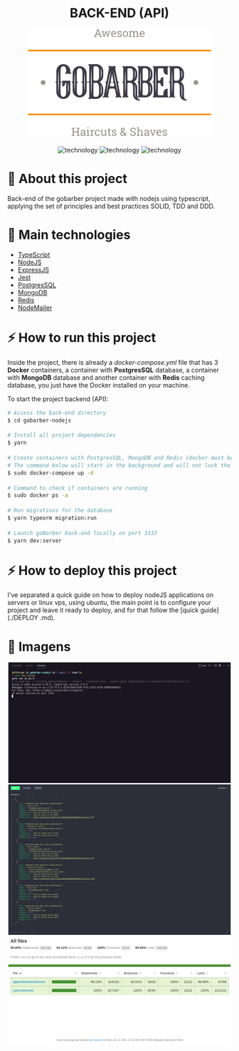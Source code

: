 <div align="center" style="margin-bottom: 20px;">
  <h1 align="center">BACK-END (API)</h1>
  <img alt="gobarber" src="https://github.com/jefferson1104/goBarber/raw/master/assets/images/goBarber-logo.svg" width="auto" heigth="auto"/>
  <p align="center" style="margin-top: 20px;">
    <img alt="technology" src="https://img.shields.io/badge/TypeScript-007ACC?style=for-the-badge&logo=typescript&logoColor=white">
    <img alt="technology" src="https://img.shields.io/badge/Node.js-339933?style=for-the-badge&logo=nodedotjs&logoColor=white">
    <img alt="technology" src="https://img.shields.io/badge/Express.js-000000?style=for-the-badge&logo=express&logoColor=white">
  </p>
</div>

# :barber: About this project
Back-end of the gobarber project made with nodejs using typescript, applying the set of principles and best practices SOLID, TDD and DDD.

# :rocket: Main technologies
- [TypeScript](https://www.typescriptlang.org/docs/)
- [NodeJS](https://nodejs.org/en/)
- [ExpressJS](https://expressjs.com/pt-br/)
- [Jest](https://jestjs.io/pt-BR/)
- [PostgresSQL](https://www.postgresql.org/)
- [MongoDB](https://www.mongodb.com/pt-br)
- [Redis](https://redis.io/)
- [NodeMailer](https://nodemailer.com/about/)

# :zap: How to run this project
Inside the project, there is already a _docker-compose.yml_ file that has 3 **Docker** containers, a container with **PostgresSQL** database, a container with **MongoDB** database and another container with **Redis** caching database, you just have the Docker installed on your machine.

To start the project backend (API):

```Bash
# Access the back-end directory
$ cd gobarber-nodejs

# Install all project dependencies
$ yarn

# Create containers with PostgresSQL, MongoDB and Redis (docker must be installed on the machine)
# The command below will start in the background and will not lock the shell
$ sudo docker-compose up -d

# Command to check if containers are running
$ sudo docker ps -a

# Run migrations for the database
$ yarn typeorm migration:run

# Launch goBarber back-end locally on port 3333
$ yarn dev:server
```

# :zap: How to deploy this project
I've separated a quick guide on how to deploy nodeJS applications on servers or linux vps, using ubuntu, the main point is to configure your project and leave it ready to deploy, and for that follow the [quick guide](./DEPLOY .md).

# 🎨 Imagens
<div align="center">
  <a href='./assets/images/screenshots/'>
    <img width=500 src="./assets/images/img-02.png">
  </a>

  <a href='./assets/images/screenshots/'>
    <img width=500 src="./assets/images/img-03.png">
  </a>

  <a href='./assets/images/screenshots/'>
    <img width=500 src="./assets/images/img-01.png">
  </a>
</div>
